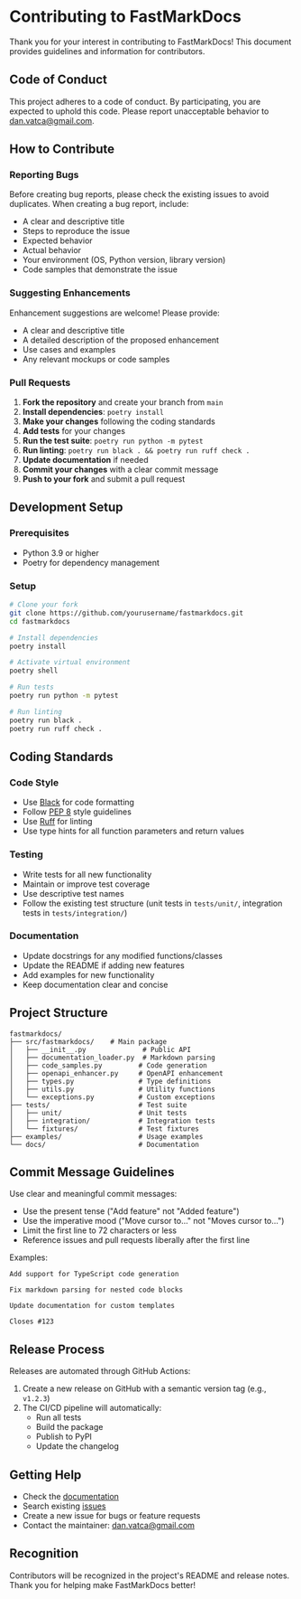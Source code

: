 # Contributing to FastMarkDocs

Thank you for your interest in contributing to FastMarkDocs! This document provides guidelines and information for contributors.

## Code of Conduct

This project adheres to a code of conduct. By participating, you are expected to uphold this code. Please report unacceptable behavior to [dan.vatca@gmail.com](mailto:dan.vatca@gmail.com).

## How to Contribute

### Reporting Bugs

Before creating bug reports, please check the existing issues to avoid duplicates. When creating a bug report, include:

- A clear and descriptive title
- Steps to reproduce the issue
- Expected behavior
- Actual behavior
- Your environment (OS, Python version, library version)
- Code samples that demonstrate the issue

### Suggesting Enhancements

Enhancement suggestions are welcome! Please provide:

- A clear and descriptive title
- A detailed description of the proposed enhancement
- Use cases and examples
- Any relevant mockups or code samples

### Pull Requests

1. **Fork the repository** and create your branch from `main`
2. **Install dependencies**: `poetry install`
3. **Make your changes** following the coding standards
4. **Add tests** for your changes
5. **Run the test suite**: `poetry run python -m pytest`
6. **Run linting**: `poetry run black . && poetry run ruff check .`
7. **Update documentation** if needed
8. **Commit your changes** with a clear commit message
9. **Push to your fork** and submit a pull request

## Development Setup

### Prerequisites

- Python 3.9 or higher
- Poetry for dependency management

### Setup

```bash
# Clone your fork
git clone https://github.com/yourusername/fastmarkdocs.git
cd fastmarkdocs

# Install dependencies
poetry install

# Activate virtual environment
poetry shell

# Run tests
poetry run python -m pytest

# Run linting
poetry run black .
poetry run ruff check .
```

## Coding Standards

### Code Style

- Use [Black](https://black.readthedocs.io/) for code formatting
- Follow [PEP 8](https://www.python.org/dev/peps/pep-0008/) style guidelines
- Use [Ruff](https://docs.astral.sh/ruff/) for linting
- Use type hints for all function parameters and return values

### Testing

- Write tests for all new functionality
- Maintain or improve test coverage
- Use descriptive test names
- Follow the existing test structure (unit tests in `tests/unit/`, integration tests in `tests/integration/`)

### Documentation

- Update docstrings for any modified functions/classes
- Update the README if adding new features
- Add examples for new functionality
- Keep documentation clear and concise

## Project Structure

```
fastmarkdocs/
├── src/fastmarkdocs/    # Main package
│   ├── __init__.py              # Public API
│   ├── documentation_loader.py  # Markdown parsing
│   ├── code_samples.py         # Code generation
│   ├── openapi_enhancer.py     # OpenAPI enhancement
│   ├── types.py                # Type definitions
│   ├── utils.py                # Utility functions
│   └── exceptions.py           # Custom exceptions
├── tests/                      # Test suite
│   ├── unit/                   # Unit tests
│   ├── integration/            # Integration tests
│   └── fixtures/               # Test fixtures
├── examples/                   # Usage examples
└── docs/                       # Documentation
```

## Commit Message Guidelines

Use clear and meaningful commit messages:

- Use the present tense ("Add feature" not "Added feature")
- Use the imperative mood ("Move cursor to..." not "Moves cursor to...")
- Limit the first line to 72 characters or less
- Reference issues and pull requests liberally after the first line

Examples:
```
Add support for TypeScript code generation

Fix markdown parsing for nested code blocks

Update documentation for custom templates

Closes #123
```

## Release Process

Releases are automated through GitHub Actions:

1. Create a new release on GitHub with a semantic version tag (e.g., `v1.2.3`)
2. The CI/CD pipeline will automatically:
   - Run all tests
   - Build the package
   - Publish to PyPI
   - Update the changelog

## Getting Help

- Check the [documentation](https://github.com/danvatca/fastmarkdocs)
- Search existing [issues](https://github.com/danvatca/fastmarkdocs/issues)
- Create a new issue for bugs or feature requests
- Contact the maintainer: [dan.vatca@gmail.com](mailto:dan.vatca@gmail.com)

## Recognition

Contributors will be recognized in the project's README and release notes. Thank you for helping make FastMarkDocs better! 